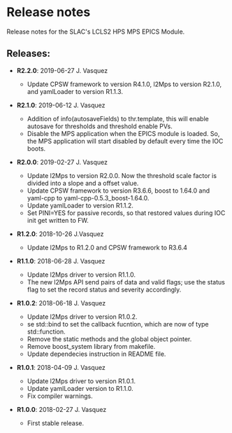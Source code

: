 # Release notes

Release notes for the SLAC's LCLS2 HPS MPS EPICS Module.

## Releases:
* __R2.2.0__: 2019-06-27 J. Vasquez
  * Update CPSW framework to version R4.1.0, l2Mps to version 
    R2.1.0, and yamlLoader to version R1.1.3.

* __R2.1.0__: 2019-06-12 J. Vasquez
  * Addition of info(autosaveFields) to thr.template, this will
    enable autosave for thresholds and threshold enable PVs.
  * Disable the MPS application when the EPICS module is loaded.
    So, the MPS application will start disabled by default every
    time the IOC boots.

* __R2.0.0__: 2019-02-27 J. Vasquez
  * Update l2Mps to version R2.0.0. Now the threshold scale factor
    is divided into a slope and a offset value.
  * Update CPSW framework to version R3.6.6, boost to 1.64.0 and
    yaml-cpp to yaml-cpp-0.5.3_boost-1.64.0.
  * Update yamlLoader to version R1.1.2.
  * Set PINI=YES for passive records, so that restored values during
    IOC init get written to FW.

* __R1.2.0__: 2018-10-26 J.Vasquez
  * Update l2Mps to R1.2.0 and CPSW framework to R3.6.4

* __R1.1.0__: 2018-06-28 J. Vasquez
  * Update l2Mps driver to version R1.1.0.
  * The new l2Mps API send pairs of data and valid flags; use
    the status flag to set the record status and severity
    accordingly.

* __R1.0.2__: 2018-06-18 J. Vasquez
  * Update l2Mps driver to version R1.0.2.
  * se std::bind to set the callback fucntion, which are now of
    type std::function.
  * Remove the static methods and the global object pointer.
  * Remove boost_system library from makefile.
  * Update dependecies instruction in README file.

* __R1.0.1__: 2018-04-09 J. Vasquez
  * Update l2Mps driver to version R1.0.1.
  * Update yamlLoader version to R1.1.0.
  * Fix compiler warnings.

* __R1.0.0__: 2018-02-27 J. Vasquez
  * First stable release.
